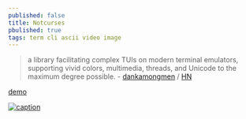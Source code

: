 ```yaml
---
published: false
title: Notcurses
pbulished: true
tags: term cli ascii video image
---
```

> a library facilitating complex TUIs on modern terminal emulators, supporting vivid colors, multimedia, threads, and Unicode to the maximum degree possible. - [dankamongmen](https://github.com/dankamongmen/notcurses) / [HN](https://news.ycombinator.com/item?id=28437173)

[demo](https://www.youtube.com/watch?v=dcjkezf1ARY)

[ ![caption](https://raw.githubusercontent.com/dankamongmen/notcurses/gh-pages/notcurses-info.png)  ](https://www.youtube.com/watch?v=dcjkezf1ARY)
